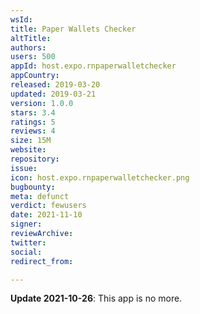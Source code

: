 ```yaml
---
wsId: 
title: Paper Wallets Checker
altTitle: 
authors: 
users: 500
appId: host.expo.rnpaperwalletchecker
appCountry: 
released: 2019-03-20
updated: 2019-03-21
version: 1.0.0
stars: 3.4
ratings: 5
reviews: 4
size: 15M
website: 
repository: 
issue: 
icon: host.expo.rnpaperwalletchecker.png
bugbounty: 
meta: defunct
verdict: fewusers
date: 2021-11-10
signer: 
reviewArchive: 
twitter: 
social: 
redirect_from: 

---
```


**Update 2021-10-26**: This app is no more.

